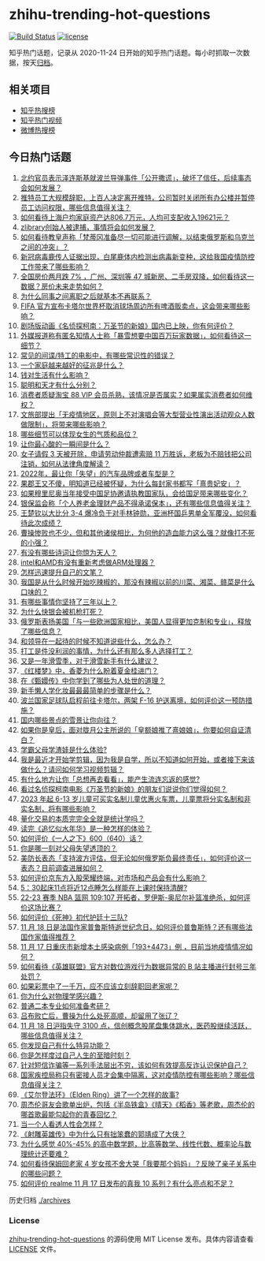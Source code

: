 # zhihu-trending-hot-questions

[![Build Status](https://github.com/justjavac/zhihu-trending-hot-questions/workflows/ci/badge.svg?branch=master)](https://github.com/justjavac/zhihu-trending-hot-questions/actions)
[![license](https://img.shields.io/github/license/justjavac/zhihu-trending-hot-questions)](https://github.com/justjavac/zhihu-trending-hot-questions/blob/master/LICENSE)

知乎热门话题，记录从 2020-11-24 日开始的知乎热门话题。每小时抓取一次数据，按天[归档](./archives)。

## 相关项目

- [知乎热搜榜](https://github.com/justjavac/zhihu-trending-top-search)
- [知乎热门视频](https://github.com/justjavac/zhihu-trending-hot-video)
- [微博热搜榜](https://github.com/justjavac/weibo-trending-hot-search)

## 今日热门话题

<!-- BEGIN -->
<!-- 最后更新时间 Sat Nov 19 2022 04:13:34 GMT+0800 (China Standard Time) -->

1. [北约官员表示泽连斯基就波兰导弹事件「公开撒谎」，破坏了信任，后续事态会如何发展？](https://www.zhihu.com/question/567424226)
1. [推特员工大规模辞职，上百人决定离开推特，公司暂时关闭所有办公楼并暂停员工访问权限，哪些信息值得关注？](https://www.zhihu.com/question/567393194)
1. [如何看待上海户均家庭资产达806.7​万元，人均可支配收入19621元？](https://www.zhihu.com/question/390757190)
1. [zlibrary创始人被逮捕，事情将会如何发展？](https://www.zhihu.com/question/567324626)
1. [如何看待教皇声称「梵蒂冈准备尽一切可能进行调解，以结束俄罗斯和乌克兰之间的冲突」？](https://www.zhihu.com/question/567449787)
1. [新冠病毒鹿传人证据出现，白尾鹿体内检测出病毒新变种，这给我国疫情防控工作带来了哪些影响？](https://www.zhihu.com/question/566986967)
1. [全国房价两月跌 7% ，广州、深圳等 47 城新房、二手房双降，如何看待这一数据？房价未来走势如何？](https://www.zhihu.com/question/567236883)
1. [为什么同事之间离职之后就基本不再联系？](https://www.zhihu.com/question/560850690)
1. [FIFA 官方宣布卡塔尔世界杯取消球场周边所有啤酒贩卖点，这会带来哪些影响？](https://www.zhihu.com/question/567452554)
1. [剧场版动画《名侦探柯南：万圣节的新娘》国内已上映，你有何评价？](https://www.zhihu.com/question/567021852)
1. [外媒报道称有匿名知情人士称「暴雪想要中国百万玩家数据」，如何看待这一细节？](https://www.zhihu.com/question/567437649)
1. [常见的间谍/特工的电影中，有哪些常识性的错误？](https://www.zhihu.com/question/21329585)
1. [一个家庭越来越好的征兆是什么？](https://www.zhihu.com/question/555044022)
1. [钱对生活有什么影响？](https://www.zhihu.com/question/565762821)
1. [聪明和天才有什么分别？](https://www.zhihu.com/question/544801983)
1. [消费者质疑淘宝 88 VIP 会员杀熟，该情况是否属实？如果属实消费者如何维权？](https://www.zhihu.com/question/567446020)
1. [文旅部提出「无疫情地区，原则上不对演唱会等大型营业性演出活动观众人数做限制」，将带来哪些影响？](https://www.zhihu.com/question/567428554)
1. [哪些细节可以体现女生的气质和品位？](https://www.zhihu.com/question/24780989)
1. [让你最心酸的一瞬间是什么？](https://www.zhihu.com/question/35051414)
1. [女子请假 3 天被开除，申请劳动仲裁遭索赔 11 万胜诉，老板为不赔钱把公司注销，如何从法律角度解读？](https://www.zhihu.com/question/567376048)
1. [2022年，最让你「失望」的汽车品牌或者车型是？](https://www.zhihu.com/question/563746375)
1. [果郡王又不傻，明知道已经被怀疑，为什么每封家书都写「熹贵妃安」？](https://www.zhihu.com/question/564279562)
1. [如果穆里尼奥当年接受中国足协邀请执教国家队，会给国足带来哪些变化？](https://www.zhihu.com/question/567458238)
1. [银保监会称「个人养老金理财产品不得承诺保本」，还有哪些信息值得关注？](https://www.zhihu.com/question/567450168)
1. [王楚钦以大比分 3-4 爆冷负于对手林钟勋，亚洲杯国乒男单全军覆没，如何看待此次成绩？](https://www.zhihu.com/question/567432287)
1. [曹操惨败也不少，但和其他诸侯相比，为何他的造血能力这么强？就像打不死的小强？](https://www.zhihu.com/question/526554855)
1. [有没有哪些诗词让你惊为天人？](https://www.zhihu.com/question/562334317)
1. [intel和AMD有没有重新考虑做ARM处理器？](https://www.zhihu.com/question/543662848)
1. [怎样迅速提升自己的文笔？](https://www.zhihu.com/question/307091359)
1. [我国是从什么时候开始吃辣椒的，那没有辣椒以前的川菜、湘菜、赣菜是什么口味的？](https://www.zhihu.com/question/566582587)
1. [有哪些事情你坚持了三年以上？](https://www.zhihu.com/question/25006130)
1. [为什么快银会被机枪打死？](https://www.zhihu.com/question/309680769)
1. [俄罗斯表扬美国「与一些欧洲国家相比，美国人显得更加克制和专业」，释放了哪些信息？](https://www.zhihu.com/question/567239265)
1. [和领导在一起待的时候不知道说些什么，怎么办？](https://www.zhihu.com/question/386473475)
1. [打工是件没利润的事情，为什么还有那么多人选择打工？](https://www.zhihu.com/question/561652637)
1. [又是一年滑雪季，对于滑雪新手有什么建议？](https://www.zhihu.com/question/566804907)
1. [《红楼梦》中，香菱为什么盼着夏金桂进门？](https://www.zhihu.com/question/557232276)
1. [在《甄嬛传》中你学到了哪些为人处世的道理？](https://www.zhihu.com/question/566861133)
1. [新手懒人学化妆最最最简单的步骤是什么？](https://www.zhihu.com/question/59715813)
1. [波兰国家足球队启程前往卡塔尔，两架 F-16 护送离境，如何评价这一预防措施？](https://www.zhihu.com/question/567422401)
1. [国内哪些景点的雪景让你向往？](https://www.zhihu.com/question/564485800)
1. [如果你是皇后，面对胧月公主所说的「皇额娘推了熹娘娘」，你要如何自证清白？](https://www.zhihu.com/question/566861486)
1. [学霸父母学渣娃是什么体验?](https://www.zhihu.com/question/28833805)
1. [我是最近才开始学剪辑，因为我是自学，所以不知道如何开始，或者接下来该做什么？请问如何学习视频剪辑？](https://www.zhihu.com/question/49034369)
1. [有什么地方让你「总想再去看看」，能产生流连忘返的感觉?](https://www.zhihu.com/question/559596350)
1. [看过名侦探柯南电影《万圣节的新娘》的朋友们说说你们觉得如何？](https://www.zhihu.com/question/528241124)
1. [2023 年起 6-13 岁儿童可买实名制儿童优惠火车票，儿童票将分实名制和非实名制，将有哪些影响？](https://www.zhihu.com/question/567375848)
1. [量化交易的本质完完全全就是统计学吗？](https://www.zhihu.com/question/551928544)
1. [读完《追忆似水年华》是一种怎样的体验？](https://www.zhihu.com/question/33561593)
1. [如何评价《一人之下》600（640）话？](https://www.zhihu.com/question/567280814)
1. [你是哪一刻对父母失望透顶的？](https://www.zhihu.com/question/280409630)
1. [美防长表态「支持波方评估，但无论如何俄罗斯负最终责任」，如何评价这一表态？目前调查进展如何？](https://www.zhihu.com/question/567183268)
1. [如何评价京东方入股荣耀终端，对市场和产品会有什么影响？](https://www.zhihu.com/question/567045051)
1. [5：30起床11点将近12点睡怎么样能在上课时保持清醒?](https://www.zhihu.com/question/563621739)
1. [22-23 赛季 NBA 篮网 109:107 开拓者，罗伊斯-奥尼尔补篮准绝杀，如何评价这场比赛？](https://www.zhihu.com/question/567393489)
1. [如何评价《死神》初代护廷十三队?](https://www.zhihu.com/question/567067187)
1. [11 月 18 日是法国作家普鲁斯特逝世纪念日，如何评价普鲁斯特？还有哪些法国作家值得推荐？](https://www.zhihu.com/question/566825430)
1. [11 月 17 日重庆市新增本土感染病例「193+4473」例 ，目前当地疫情情况如何？](https://www.zhihu.com/question/567380237)
1. [如何看待《英雄联盟》官方对数位游戏行为数据异常的 B 站主播进行封号三年处罚？](https://www.zhihu.com/question/567270636)
1. [如果彩票中了一千万，应不应该立刻辞职回老家呢？](https://www.zhihu.com/question/558391963)
1. [你为什么对物理学感兴趣？](https://www.zhihu.com/question/472866387)
1. [普通二本专业如何准备考研？](https://www.zhihu.com/question/68719084)
1. [吕布败亡后，曹操为什么处死高顺，却留用了张辽？](https://www.zhihu.com/question/559621947)
1. [11 月 18 日沪指失守 3100 点，信创概念股尾盘集体跳水，医药股继续活跃，哪些信息值得关注？](https://www.zhihu.com/question/567433239)
1. [你发现自己有什么特异功能？](https://www.zhihu.com/question/442785661)
1. [你是怎样度过自己人生的至暗时刻？](https://www.zhihu.com/question/424578087)
1. [针对短信诈骗等一系列手法层出不穷，该如何有效提高反诈认识保护自己？](https://www.zhihu.com/question/567246869)
1. [国家疾控局称只有密接人员才会集中隔离，这对疫情防控有哪些影响？哪些信息值得关注？](https://www.zhihu.com/question/567224457)
1. [《艾尔登法环》（Elden Ring）讲了一个怎样的故事?](https://www.zhihu.com/question/517963071)
1. [周杰伦哥友会歌单出炉，包括《半岛铁盒》《晴天》《稻香》等老歌，周杰伦的哪首歌最能勾起你的青春回忆？](https://www.zhihu.com/question/567401392)
1. [当一个人看透人性会怎样？](https://www.zhihu.com/question/339745415)
1. [《射雕英雄传》中为什么只有拙笨蠢的郭靖成了大侠？](https://www.zhihu.com/question/27564221)
1. [为什么感觉 40%-45% 的高中数学题，比高等数学、线性代数、概率论与数理统计还要难？](https://www.zhihu.com/question/567098038)
1. [如何看待保姆回老家 4 岁女孩不舍大哭「我要那个妈妈」？反映了亲子关系中的哪些问题？](https://www.zhihu.com/question/567204084)
1. [如何评价 realme 11 月 17 日发布的真我 10 系列？有什么亮点和不足？](https://www.zhihu.com/question/567215249)

<!-- END -->

历史归档 [./archives](./archives)

### License

[zhihu-trending-hot-questions](https://github.com/justjavac/zhihu-trending-hot-questions)
的源码使用 MIT License 发布。具体内容请查看 [LICENSE](./LICENSE) 文件。
